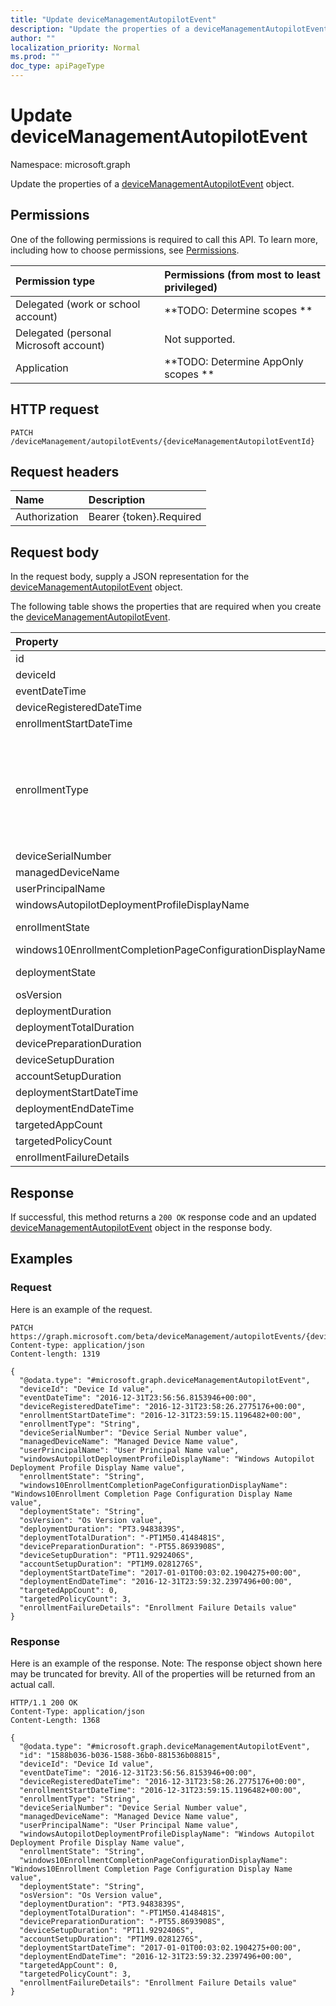 ```yaml
---
title: "Update deviceManagementAutopilotEvent"
description: "Update the properties of a deviceManagementAutopilotEvent object."
author: ""
localization_priority: Normal
ms.prod: ""
doc_type: apiPageType
---
```


# Update deviceManagementAutopilotEvent

Namespace: microsoft.graph

Update the properties of a [deviceManagementAutopilotEvent](../resources/devicemanagementautopilotevent.md) object.

## Permissions
One of the following permissions is required to call this API. To learn more, including how to choose permissions, see [Permissions](/concepts/permissions-reference.md).

|Permission type|Permissions (from most to least privileged)|
|:---|:---|
|Delegated (work or school account)|**TODO: Determine scopes **|
|Delegated (personal Microsoft account)|Not supported.|
|Application|**TODO: Determine AppOnly scopes **|

## HTTP request
<!-- {
  "blockType": "ignored"
}
-->
``` http
PATCH /deviceManagement/autopilotEvents/{deviceManagementAutopilotEventId}
```

## Request headers
|Name|Description|
|:---|:---|
|Authorization|Bearer {token}.Required|

## Request body
In the request body, supply a JSON representation for the [deviceManagementAutopilotEvent](../resources/devicemanagementautopilotevent.md) object.

The following table shows the properties that are required when you create the [deviceManagementAutopilotEvent](../resources/devicemanagementautopilotevent.md).

|Property|Type|Description|
|:---|:---|:---|
|id|String| Inherited from [entity](../resources/entity.md)|
|deviceId|String||
|eventDateTime|DateTimeOffset||
|deviceRegisteredDateTime|DateTimeOffset||
|enrollmentStartDateTime|DateTimeOffset||
|enrollmentType|Enumeration| Possible values are: `unknown`, `azureADJoinedWithAutopilotProfile`, `offlineDomainJoined`, `azureADJoinedUsingDeviceAuthWithAutopilotProfile`, `azureADJoinedUsingDeviceAuthWithoutAutopilotProfile`, `azureADJoinedWithOfflineAutopilotProfile`, `azureADJoinedWithWhiteGlove`, `offlineDomainJoinedWithWhiteGlove`, `offlineDomainJoinedWithOfflineAutopilotProfile`.|
|deviceSerialNumber|String||
|managedDeviceName|String||
|userPrincipalName|String||
|windowsAutopilotDeploymentProfileDisplayName|String||
|enrollmentState|Enumeration| Possible values are: `unknown`, `enrolled`, `pendingReset`, `failed`, `notContacted`, `blocked`.|
|windows10EnrollmentCompletionPageConfigurationDisplayName|String||
|deploymentState|Enumeration| Possible values are: `unknown`, `success`, `inProgress`, `failure`, `successWithTimeout`.|
|osVersion|String||
|deploymentDuration|Duration||
|deploymentTotalDuration|Duration||
|devicePreparationDuration|Duration||
|deviceSetupDuration|Duration||
|accountSetupDuration|Duration||
|deploymentStartDateTime|DateTimeOffset||
|deploymentEndDateTime|DateTimeOffset||
|targetedAppCount|Int32||
|targetedPolicyCount|Int32||
|enrollmentFailureDetails|String||



## Response
If successful, this method returns a `200 OK` response code and an updated [deviceManagementAutopilotEvent](../resources/devicemanagementautopilotevent.md) object in the response body.

## Examples

### Request
Here is an example of the request.
<!-- {
  "blockType": "request",
  "name": "update_devicemanagementautopilotevent"
}
-->
``` http
PATCH https://graph.microsoft.com/beta/deviceManagement/autopilotEvents/{deviceManagementAutopilotEventId}
Content-type: application/json
Content-length: 1319

{
  "@odata.type": "#microsoft.graph.deviceManagementAutopilotEvent",
  "deviceId": "Device Id value",
  "eventDateTime": "2016-12-31T23:56:56.8153946+00:00",
  "deviceRegisteredDateTime": "2016-12-31T23:58:26.2775176+00:00",
  "enrollmentStartDateTime": "2016-12-31T23:59:15.1196482+00:00",
  "enrollmentType": "String",
  "deviceSerialNumber": "Device Serial Number value",
  "managedDeviceName": "Managed Device Name value",
  "userPrincipalName": "User Principal Name value",
  "windowsAutopilotDeploymentProfileDisplayName": "Windows Autopilot Deployment Profile Display Name value",
  "enrollmentState": "String",
  "windows10EnrollmentCompletionPageConfigurationDisplayName": "Windows10Enrollment Completion Page Configuration Display Name value",
  "deploymentState": "String",
  "osVersion": "Os Version value",
  "deploymentDuration": "PT3.9483839S",
  "deploymentTotalDuration": "-PT1M50.4148481S",
  "devicePreparationDuration": "-PT55.8693908S",
  "deviceSetupDuration": "PT11.9292406S",
  "accountSetupDuration": "PT1M9.0281276S",
  "deploymentStartDateTime": "2017-01-01T00:03:02.1904275+00:00",
  "deploymentEndDateTime": "2016-12-31T23:59:32.2397496+00:00",
  "targetedAppCount": 0,
  "targetedPolicyCount": 3,
  "enrollmentFailureDetails": "Enrollment Failure Details value"
}
```

### Response
Here is an example of the response. Note: The response object shown here may be truncated for brevity. All of the properties will be returned from an actual call.
<!-- {
  "blockType": "response",
  "truncated": true
}
-->
``` http
HTTP/1.1 200 OK
Content-Type: application/json
Content-Length: 1368

{
  "@odata.type": "#microsoft.graph.deviceManagementAutopilotEvent",
  "id": "1588b036-b036-1588-36b0-881536b08815",
  "deviceId": "Device Id value",
  "eventDateTime": "2016-12-31T23:56:56.8153946+00:00",
  "deviceRegisteredDateTime": "2016-12-31T23:58:26.2775176+00:00",
  "enrollmentStartDateTime": "2016-12-31T23:59:15.1196482+00:00",
  "enrollmentType": "String",
  "deviceSerialNumber": "Device Serial Number value",
  "managedDeviceName": "Managed Device Name value",
  "userPrincipalName": "User Principal Name value",
  "windowsAutopilotDeploymentProfileDisplayName": "Windows Autopilot Deployment Profile Display Name value",
  "enrollmentState": "String",
  "windows10EnrollmentCompletionPageConfigurationDisplayName": "Windows10Enrollment Completion Page Configuration Display Name value",
  "deploymentState": "String",
  "osVersion": "Os Version value",
  "deploymentDuration": "PT3.9483839S",
  "deploymentTotalDuration": "-PT1M50.4148481S",
  "devicePreparationDuration": "-PT55.8693908S",
  "deviceSetupDuration": "PT11.9292406S",
  "accountSetupDuration": "PT1M9.0281276S",
  "deploymentStartDateTime": "2017-01-01T00:03:02.1904275+00:00",
  "deploymentEndDateTime": "2016-12-31T23:59:32.2397496+00:00",
  "targetedAppCount": 0,
  "targetedPolicyCount": 3,
  "enrollmentFailureDetails": "Enrollment Failure Details value"
}
```

